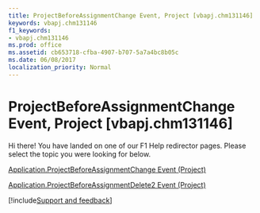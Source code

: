 ```yaml
---
title: ProjectBeforeAssignmentChange Event, Project [vbapj.chm131146]
keywords: vbapj.chm131146
f1_keywords:
- vbapj.chm131146
ms.prod: office
ms.assetid: cb653718-cfba-4907-b707-5a7a4bc8b05c
ms.date: 06/08/2017
localization_priority: Normal
---
```



# ProjectBeforeAssignmentChange Event, Project [vbapj.chm131146]

Hi there! You have landed on one of our F1 Help redirector pages. Please select the topic you were looking for below.

[Application.ProjectBeforeAssignmentChange Event (Project)](http://msdn.microsoft.com/library/9d94303c-f8f6-1681-0829-23f240afc570%28Office.15%29.aspx)

[Application.ProjectBeforeAssignmentDelete2 Event (Project)](http://msdn.microsoft.com/library/2753a140-e01b-b2c1-233f-f9f265737b47%28Office.15%29.aspx)

[!include[Support and feedback](~/includes/feedback-boilerplate.md)]